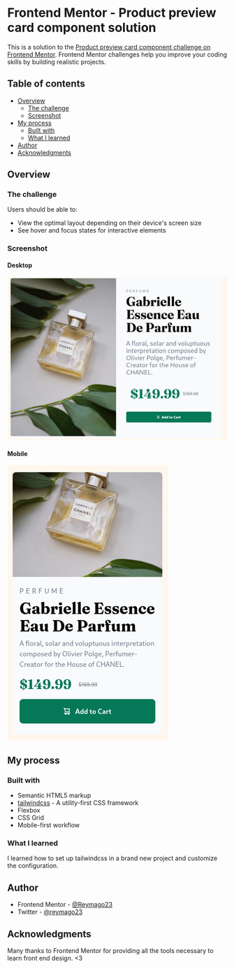 # Frontend Mentor - Product preview card component solution

This is a solution to the [Product preview card component challenge on Frontend Mentor](https://www.frontendmentor.io/challenges/product-preview-card-component-GO7UmttRfa). Frontend Mentor challenges help you improve your coding skills by building realistic projects. 

## Table of contents

- [Overview](#overview)
  - [The challenge](#the-challenge)
  - [Screenshot](#screenshot)
- [My process](#my-process)
  - [Built with](#built-with)
  - [What I learned](#what-i-learned)
- [Author](#author)
- [Acknowledgments](#acknowledgments)


## Overview

### The challenge

Users should be able to:

- View the optimal layout depending on their device's screen size
- See hover and focus states for interactive elements

### Screenshot
#### Desktop
![Desktop](./images/screenshot-desktop.png)
#### Mobile
![Mobile](./images/Screenshot-mobile.png)


## My process

### Built with

- Semantic HTML5 markup
- [tailwindcss](https://tailwindcss.com/) - A utility-first CSS framework 
- Flexbox
- CSS Grid
- Mobile-first workflow


### What I learned

I learned how to set up tailwindcss in a brand new project and customize the configuration.

## Author
- Frontend Mentor - [@Reymago23](https://www.frontendmentor.io/profile/Reymago23)
- Twitter - [@reymago23](https://twitter.com/reymago23)

## Acknowledgments

Many thanks to Frontend Mentor for providing all the tools necessary to learn front end design. <3
